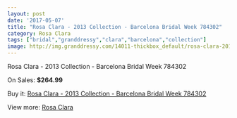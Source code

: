 ```yaml
---
layout: post
date: '2017-05-07'
title: "Rosa Clara - 2013 Collection - Barcelona Bridal Week 784302"
category: Rosa Clara
tags: ["bridal","granddressy","clara","barcelona","collection"]
image: http://img.granddressy.com/14011-thickbox_default/rosa-clara-2013-collection-barcelona-bridal-week-784302.jpg
---
```

Rosa Clara - 2013 Collection - Barcelona Bridal Week 784302

On Sales: **$264.99**
<a href="https://www.granddressy.com/en/rosa-clara/13079-rosa-clara-2013-collection-barcelona-bridal-week-784302.html"><amp-img layout="responsive" width="600" height="600" src="//img.granddressy.com/14011-thickbox_default/rosa-clara-2013-collection-barcelona-bridal-week-784302.jpg" alt="Rosa Clara - 2013 Collection - Barcelona Bridal Week 784302 0" /></a>

Buy it: [Rosa Clara - 2013 Collection - Barcelona Bridal Week 784302](https://www.granddressy.com/en/rosa-clara/13079-rosa-clara-2013-collection-barcelona-bridal-week-784302.html "Rosa Clara - 2013 Collection - Barcelona Bridal Week 784302")

View more: [Rosa Clara](https://www.granddressy.com/en/77-rosa-clara "Rosa Clara")